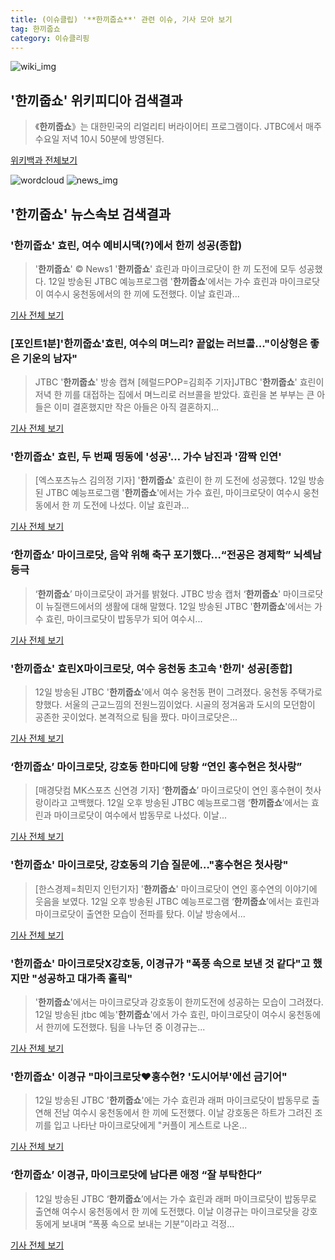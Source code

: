 ```yaml
---
title: (이슈클립) '**한끼줍쇼**' 관련 이슈, 기사 모아 보기
tag: 한끼줍쇼
category: 이슈클리핑
---
```

![wiki_img](https://user-images.githubusercontent.com/42597476/44503234-41136a80-a6d0-11e8-9071-6fc6418eafe4.png)
## **'**한끼줍쇼**'** 위키피디아 검색결과
>《**한끼줍쇼**》는 대한민국의 리얼리티 버라이어티 프로그램이다. JTBC에서 매주 수요일 저녁 10시 50분에 방영된다.

<a href="https://ko.wikipedia.org/wiki/한끼줍쇼" target="_blank">위키백과 전체보기</a>

![wordcloud](https://s3.ap-northeast-2.amazonaws.com/lyrics101-wordcloud/2018-09-13-1536768199.png)
![news_img](https://user-images.githubusercontent.com/42597476/44507050-1206f400-a6e4-11e8-8d98-7ffbfebb353f.png)
## **'**한끼줍쇼**'** 뉴스속보 검색결과
### '**한끼줍쇼**' 효린, 여수 예비시댁(?)에서 한끼 성공(종합)

>'**한끼줍쇼**' © News1 '**한끼줍쇼**' 효린과 마이크로닷이 한 끼 도전에 모두 성공했다. 12일 방송된 JTBC 예능프로그램 '**한끼줍쇼**'에서는 가수 효린과 마이크로닷이 여수시 웅천동에서의 한 끼에 도전했다. 이날 효린과...

<a href="http://news1.kr/articles/?3425169" target="_blank">기사 전체 보기</a>

### [포인트1분]'**한끼줍쇼**'효린, 여수의 며느리? 끝없는 러브콜..."이상형은 좋은 기운의 남자"

>JTBC '**한끼줍쇼**' 방송 캡쳐 [헤럴드POP=김희주 기자]JTBC '**한끼줍쇼**' 효린이 저녁 한 끼를 대접하는 집에서 며느리로 러브콜을 받았다. 효린을 본 부부는 큰 아들은 이미 결혼했지만 작은 아들은 아직 결혼하지...

<a href="http://biz.heraldcorp.com/view.php?ud=201809130000488814932_1" target="_blank">기사 전체 보기</a>

### '**한끼줍쇼**' 효린, 두 번째 띵동에 '성공'… 가수 남진과 '깜짝 인연'

>[엑스포츠뉴스 김의정 기자] '**한끼줍쇼**' 효린이 한 끼 도전에 성공했다.   12일 방송된 JTBC 예능프로그램 '**한끼줍쇼**'에서는 가수 효린, 마이크로닷이 여수시 웅천동에서 한 끼 도전에 나섰다.   이날 효린과...

<a href="http://www.xportsnews.com/?ac=article_view&entry_id=1018742" target="_blank">기사 전체 보기</a>

### ‘**한끼줍쇼**’ 마이크로닷, 음악 위해 축구 포기했다…“전공은 경제학” 뇌섹남 등극

>‘**한끼줍쇼**’ 마이크로닷이 과거를 밝혔다. JTBC 방송 캡처 ‘**한끼줍쇼**' 마이크로닷이 뉴질랜드에서의 생활에 대해 말했다. 12일 방송된 JTBC '**한끼줍쇼**'에서는 가수 효린, 마이크로닷이 밥동무가 되어 여수시...

<a href="http://star.hankookilbo.com/News/Read/3e5826c39544418fae1aba99dc3fd453" target="_blank">기사 전체 보기</a>

### '**한끼줍쇼**' 효린X마이크로닷, 여수 웅천동 초고속 '한끼' 성공[종합]

>12일 방송된 JTBC '**한끼줍쇼**'에서 여수 웅천동 편이 그려졌다.   웅천동 주택가로 향했다. 서울의 근교느낌의 전원느낌이었다. 시골의 정겨움과 도시의 모던함이 공존한 곳이었다.   본격적으로 팀을 짰다. 마이크로닷은...

<a href="http://www.osen.co.kr/article/G1110988133" target="_blank">기사 전체 보기</a>

### ‘**한끼줍쇼**’ 마이크로닷, 강호동 한마디에 당황 “연인 홍수현은 첫사랑”

>[매경닷컴 MK스포츠 신연경 기자] ‘**한끼줍쇼**’ 마이크로닷이 연인 홍수현이 첫사랑이라고 고백했다. 12일 오후 방송된 JTBC 예능프로그램 ‘**한끼줍쇼**’에서는 효린과 마이크로닷이 여수에서 밥동무로 나섰다. 이날...

<a href="http://sports.mk.co.kr/view.php?year=2018&no=576884" target="_blank">기사 전체 보기</a>

### '**한끼줍쇼**' 마이크로닷, 강호동의 기습 질문에…"홍수현은 첫사랑"

>[한스경제=최민지 인턴기자] '**한끼줍쇼**' 마이크로닷이 연인 홍수연의 이야기에 웃음을 보였다. 12일 오후 방송된 JTBC 예능프로그램 ‘**한끼줍쇼**’에서는 효린과 마이크로닷이 출연한 모습이 전파를 탔다. 이날 방송에서...

<a href="http://www.sporbiz.co.kr/news/articleView.html?idxno=271983" target="_blank">기사 전체 보기</a>

### '**한끼줍쇼**' 마이크로닷X강호동, 이경규가 "폭풍 속으로 보낸 것 같다"고 했지만 "성공하고 대가족 홀릭"

>'**한끼줍쇼**'에서는 마이크로닷과 강호동이 한끼도전에 성공하는 모습이 그려졌다.   12일 방송된 jtbc 예능'**한끼줍쇼**'에서 가수 효린, 마이크로닷이 여수시 웅천동에서 한끼에 도전했다.     팀을 나누던 중 이경규는...

<a href="http://www.topstarnews.net/news/articleView.html?idxno=481145" target="_blank">기사 전체 보기</a>

### '**한끼줍쇼**' 이경규 "마이크로닷♥홍수현? '도시어부'에선 금기어"

>12일 방송된 JTBC '**한끼줍쇼**'에는 가수 효린과 래퍼 마이크로닷이 밥동무로 출연해 전남 여수시 웅천동에서 한 끼에 도전했다. 이날 강호동은 하트가 그려진 조끼를 입고 나타난 마이크로닷에게 "커플이 게스트로 나온...

<a href="http://www.mydaily.co.kr/new_yk/html/read.php?newsid=201809122310313447&ext=na" target="_blank">기사 전체 보기</a>

### ‘**한끼줍쇼**’ 이경규, 마이크로닷에 남다른 애정 “잘 부탁한다”

>12일 방송된 JTBC ‘**한끼줍쇼**’에서는 가수 효린과 래퍼 마이크로닷이 밥동무로 출연해 여수시 웅천동에서 한 끼에 도전했다. 이날 이경규는 마이크로닷을 강호동에게 보내며 “폭풍 속으로 보내는 기분”이라고 걱정...

<a href="http://www.kookje.co.kr/news2011/asp/newsbody.asp?code=0500&key=20180913.99099005084" target="_blank">기사 전체 보기</a>


